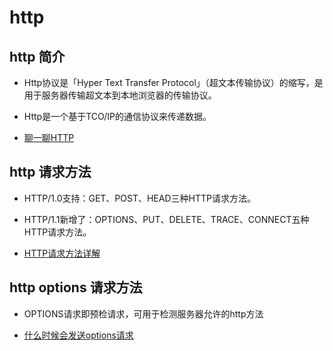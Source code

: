 # http

## http 简介
- Http协议是「Hyper Text Transfer Protocol」（超文本传输协议）的缩写，是用于服务器传输超文本到本地浏览器的传输协议。
- Http是一个基于TCO/IP的通信协议来传递数据。

- [聊一聊HTTP](https://juejin.im/post/6844904109858881543)



## http 请求方法
- HTTP/1.0支持：GET、POST、HEAD三种HTTP请求方法。
- HTTP/1.1新增了：OPTIONS、PUT、DELETE、TRACE、CONNECT五种HTTP请求方法。

- [HTTP请求方法详解](https://juejin.im/entry/6844903607964270599)



## http options 请求方法
- OPTIONS请求即预检请求，可用于检测服务器允许的http方法

- [什么时候会发送options请求](https://juejin.im/post/6844903821634699277)